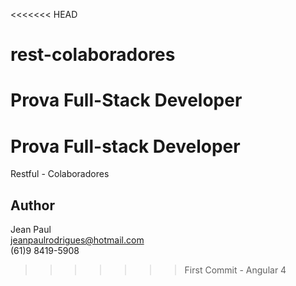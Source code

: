 <<<<<<< HEAD
# rest-colaboradores
Prova Full-Stack Developer
=======
# Prova Full-stack Developer 
Restful - Colaboradores 

## Author
Jean Paul <br />
jeanpaulrodrigues@hotmail.com <br />
(61)9 8419-5908
>>>>>>> First Commit - Angular 4
